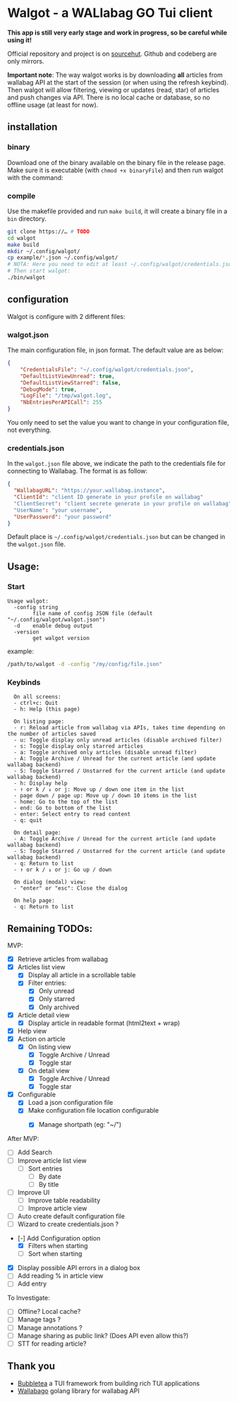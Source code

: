 # Walgot - a WALlabag GO Tui client

**This app is still very early stage and work in progress, so be careful while using it!**

Official repository and project is on [sourcehut](https://git.sr.ht/~bacardi55/walgot). Github and codeberg are only mirrors.

**Important note**: The way walgot works is by downloading **all** articles from wallabag API at the start of the session (or when using the refresh keybind). Then walgot will allow filtering, viewing or updates (read, star) of articles and push changes via API. There is no local cache or database, so no offline usage (at least for now). 

## installation

### binary

Download one of the binary available on the binary file in the release page. 
Make sure it is executable (with `chmod +x binaryFile`) and then run walgot with the command:

### compile
Use the makefile provided and run `make build`, it will create a binary file in a `bin` directory.

``` bash
git clone https://… # TODO
cd walgot
make build
mkdir ~/.config/walgot/
cp example/*.json ~/.config/walgot/
# NOTA: Here you need to edit at least ~/.config/walgot/credentials.json
# Then start walgot:
./bin/walgot
```

## configuration
Walgot is configure with 2 different files:

### walgot.json

The main configuration file, in json format. The default value are as below:

``` json
{
    "CredentialsFile": "~/.config/walgot/credentials.json",
    "DefaultListViewUnread": true,
    "DefaultListViewStarred": false,
    "DebugMode": true,
    "LogFile": "/tmp/walgot.log",
    "NbEntriesPerAPICall": 255
}
```

You only need to set the value you want to change in your configuration file, not everything.

### credentials.json

In the `walgot.json` file above, we indicate the path to the credentials file for connecting to Wallabag. The format is as follow:

``` json
{
  "WallabagURL": "https://your.wallabag.instance",
  "ClientId": "client ID generate in your profile on wallabag"
  "ClientSecret": "client secrete generate in your profile on wallabag"
  "UserName": "your username",
  "UserPassword": "your password"
}
```

Default place is `~/.config/walgot/credentials.json` but can be changed in the `walgot.json` file.

## Usage:

### Start

``` help
Usage walgot:
  -config string
    	file name of config JSON file (default "~/.config/walgot/walgot.json")
  -d	enable debug output
  -version
    	get walgot version
```

example:

``` bash
/path/to/walgot -d -config "/my/config/file.json"
```


### Keybinds

``` 
  On all screens:
  - ctrl+c: Quit
  - h: Help (this page)

  On listing page:
  - r: Reload article from wallabag via APIs, takes time depending on the number of articles saved
  - u: Toggle display only unread articles (disable archived filter)
  - s: Toggle display only starred articles
  - a: Toggle archived only articles (disable unread filter)
  - A: Toggle Archive / Unread for the current article (and update wallabag backend)
  - S: Toggle Starred / Unstarred for the current article (and update wallabag backend)
  - h: Display help
  - ↑ or k / ↓ or j: Move up / down one item in the list
  - page down / page up: Move up / down 10 items in the list
  - home: Go to the top of the list
  - end: Go to bottom of the list
  - enter: Select entry to read content
  - q: quit

  On detail page:
  - A: Toggle Archive / Unread for the current article (and update wallabag backend)
  - S: Toggle Starred / Unstarred for the current article (and update wallabag backend)
  - q: Return to list
  - ↑ or k / ↓ or j: Go up / down

  On dialog (modal) view:
  - "enter" or "esc": Close the dialog

  On help page:
  - q: Return to list
```


## Remaining TODOs:

MVP:

- [x] Retrieve articles from wallabag
- [x] Articles list view
  - [x] Display all article in a scrollable table
  - [x] Filter entries:
    - [x] Only unread
    - [x] Only starred
    - [x] Only archived
- [x] Article detail view
  - [x] Display article in readable format (html2text + wrap)
- [x] Help view
- [x] Action on article
  - [x] On listing view
    - [x] Toggle Archive / Unread
    - [x] Toggle star 
  - [x] On detail view
    - [x] Toggle Archive / Unread
    - [x] Toggle star 
- [x] Configurable
  - [x] Load a json configuration file
  - [x] Make configuration file location configurable
    - [x] Manage shortpath (eg: "~/")


After MVP:

- [ ] Add Search
- [ ] Improve article list view
  - [ ] Sort entries
    - [ ] By date
    - [ ] By title
- [ ] Improve UI
  - [ ] Improve table readability
  - [ ] Improve article view 
- [ ] Auto create default configuration file
- [ ] Wizard to create credentials.json ?
- [-] Add Configuration option
  - [x] Filters when starting
  - [ ] Sort when starting
- [x] Display possible API errors in a dialog box
- [ ] Add reading % in article view
- [ ] Add entry

To Investigate:

- [ ] Offline? Local cache?
- [ ] Manage tags ?
- [ ] Manage annotations ?
- [ ] Manage sharing as public link? (Does API even allow this?)
- [ ] STT for reading article?

## Thank you

- [Bubbletea](https://github.com/charmbracelet/bubbletea) a TUI framework from building rich TUI applications
- [Wallabago](https://github.com/Strubbl/wallabago) golang library for wallabag API
